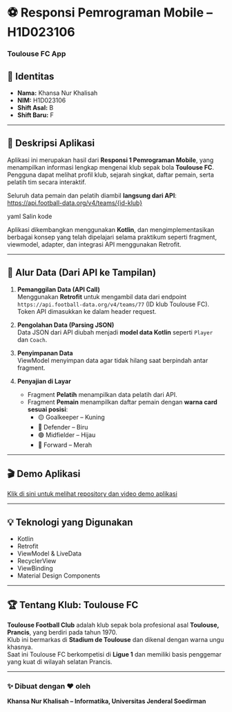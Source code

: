 # ⚽ Responsi Pemrograman Mobile – H1D023106  
### Toulouse FC App

## 👤 Identitas
- **Nama:** Khansa Nur Khalisah  
- **NIM:** H1D023106  
- **Shift Asal:** B
- **Shift Baru:** F

---

## 📱 Deskripsi Aplikasi
Aplikasi ini merupakan hasil dari **Responsi 1 Pemrograman Mobile**, yang menampilkan informasi lengkap mengenai klub sepak bola **Toulouse FC**.  
Pengguna dapat melihat profil klub, sejarah singkat, daftar pemain, serta pelatih tim secara interaktif.  

Seluruh data pemain dan pelatih diambil **langsung dari API**:
https://api.football-data.org/v4/teams/{id-klub}

yaml
Salin kode

Aplikasi dikembangkan menggunakan **Kotlin**, dan mengimplementasikan berbagai konsep yang telah dipelajari selama praktikum seperti fragment, viewmodel, adapter, dan integrasi API menggunakan Retrofit.

---

## 🧠 Alur Data (Dari API ke Tampilan)
1. **Pemanggilan Data (API Call)**  
   Menggunakan **Retrofit** untuk mengambil data dari endpoint `https://api.football-data.org/v4/teams/77` (ID klub Toulouse FC). Token API dimasukkan ke dalam header request.

2. **Pengolahan Data (Parsing JSON)**  
   Data JSON dari API diubah menjadi **model data Kotlin** seperti `Player` dan `Coach`.

3. **Penyimpanan Data**  
   ViewModel menyimpan data agar tidak hilang saat berpindah antar fragment.

4. **Penyajian di Layar**  
   - Fragment **Pelatih** menampilkan data pelatih dari API.  
   - Fragment **Pemain** menampilkan daftar pemain dengan **warna card sesuai posisi**:
     - 🟡 Goalkeeper – Kuning  
     - 🔵 Defender – Biru  
     - 🟢 Midfielder – Hijau  
     - 🔴 Forward – Merah  

---

## 🎬 Demo Aplikasi
[Klik di sini untuk melihat repository dan video demo aplikasi](https://github.com/sasaaa1504/ResponsiPraktikumPemrogramanMobile_H1D023106_KhansaNurKhalisah.git)


---

## 💡 Teknologi yang Digunakan
- Kotlin  
- Retrofit  
- ViewModel & LiveData  
- RecyclerView  
- ViewBinding  
- Material Design Components  

---

## 🏆 Tentang Klub: Toulouse FC
**Toulouse Football Club** adalah klub sepak bola profesional asal **Toulouse, Prancis**, yang berdiri pada tahun 1970.  
Klub ini bermarkas di **Stadium de Toulouse** dan dikenal dengan warna ungu khasnya.  
Saat ini Toulouse FC berkompetisi di **Ligue 1** dan memiliki basis penggemar yang kuat di wilayah selatan Prancis.

---



### ✨ Dibuat dengan ❤️ oleh  
**Khansa Nur Khalisah – Informatika, Universitas Jenderal Soedirman**
